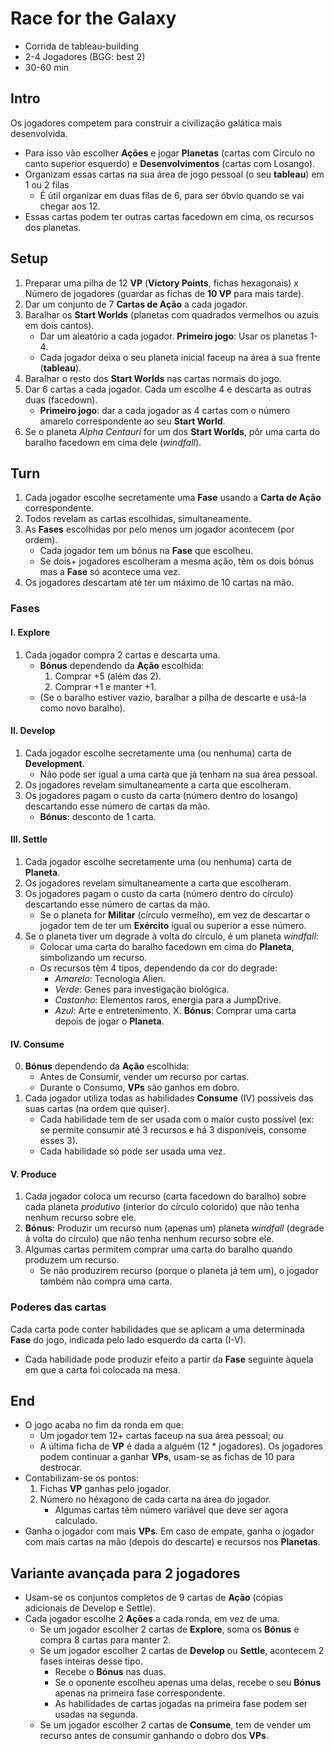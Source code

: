 # Race for the Galaxy

- Corrida de tableau-building
- 2-4 Jogadores (BGG: best 2)
- 30-60 min

## Intro

Os jogadores competem para construir a civilização galática mais desenvolvida.

- Para isso vão escolher **Ações** e jogar **Planetas** (cartas com Círculo no canto superior esquerdo) e **Desenvolvimentos** (cartas com Losango).
- Organizam essas cartas na sua área de jogo pessoal (o seu **tableau**) em 1 ou 2 filas
  - É útil organizar em duas filas de 6, para ser óbvio quando se vai chegar aos 12.
- Essas cartas podem ter outras cartas facedown em cima, os recursos dos planetas.

## Setup

1. Preparar uma pilha de 12 **VP** (**Victory Points**, fichas hexagonais) x Número de jogadores (guardar as fichas de **10 VP** para mais tarde).
2. Dar um conjunto de 7 **Cartas de Ação** a cada jogador.
3. Baralhar os **Start Worlds** (planetas com quadrados vermelhos ou azuis em dois cantos).
   - Dar um aleatório a cada jogador. **Primeiro jogo**: Usar os planetas 1-4.
   - Cada jogador deixa o seu planeta inicial faceup na área à sua frente (**tableau**).
4. Baralhar o resto dos **Start Worlds** nas cartas normais do jogo.
5. Dar 6 cartas a cada jogador. Cada um escolhe 4 e descarta as outras duas (facedown).
   - **Primeiro jogo**: dar a cada jogador as 4 cartas com o número amarelo correspondente ao seu **Start World**.
6. Se o planeta *Alpha Centauri* for um dos **Start Worlds**, pôr uma carta do baralho facedown em cima dele (*windfall*).

## Turn

1. Cada jogador escolhe secretamente uma **Fase** usando a **Carta de Ação** correspondente.
2. Todos revelam as cartas escolhidas, simultaneamente.
3. As **Fases** escolhidas por pelo menos um jogador acontecem (por ordem).
   - Cada jogador tem um bónus na **Fase** que escolheu.
   - Se dois+ jogadores escolheram a mesma ação, têm os dois bónus mas a **Fase** só acontece uma vez.
4. Os jogadores descartam até ter um máximo de 10 cartas na mão.

### Fases

#### I. Explore

1. Cada jogador compra 2 cartas e descarta uma.
   - **Bónus** dependendo da **Ação** escolhida:
     1. Comprar +5 (além das 2).
     2. Comprar +1 e manter +1.
   - (Se o baralho estiver vazio, baralhar a pilha de descarte e usá-la como novo baralho).

#### II. Develop

1. Cada jogador escolhe secretamente uma (ou nenhuma) carta de **Development**.
   - Não pode ser igual a uma carta que já tenham na sua área pessoal.
2. Os jogadores revelam simultaneamente a carta que escolheram.
3. Os jogadores pagam o custo da carta (número dentro do losango) descartando esse número de cartas da mão.
   - **Bónus**: desconto de 1 carta.

#### III. Settle

1. Cada jogador escolhe secretamente uma (ou nenhuma) carta de **Planeta**.
2. Os jogadores revelam simultaneamente a carta que escolheram.
3. Os jogadores pagam o custo da carta (número dentro do círculo) descartando esse número de cartas da mão.
   - Se o planeta for **Militar** (círculo vermelho), em vez de descartar o jogador tem de ter um **Exército** igual ou superior a esse número.
4. Se o planeta tiver um degrade à volta do círculo, é um planeta *windfall*:
   - Colocar uma carta do baralho facedown em cima do **Planeta**, simbolizando um recurso.
   - Os recursos têm 4 tipos, dependendo da cor do degrade:
     - *Amarelo*: Tecnologia Alien.
     - *Verde*: Genes para investigação biológica.
     - *Castanho*: Elementos raros, energia para a JumpDrive.
     - *Azul*: Arte e entretenimento.
X. **Bónus**: Comprar uma carta depois de jogar o **Planeta**.

#### IV. Consume

0. **Bónus** dependendo da **Ação** escolhida:
   - Antes de Consumir, vender um recurso por cartas.
   - Durante o Consumo, **VPs** são ganhos em dobro.
1. Cada jogador utiliza todas as habilidades **Consume** (IV) possíveis das suas cartas (na ordem que quiser).
   - Cada habilidade tem de ser usada com o maior custo possível (ex: se permite consumir até 3 recursos e há 3 disponíveis, consome esses 3).
   - Cada habilidade só pode ser usada uma vez.

#### V. Produce

1. Cada jogador coloca um recurso (carta facedown do baralho) sobre cada planeta *produtivo* (interior do círculo colorido) que não tenha nenhum recurso sobre ele.
2. **Bónus**: Produzir um recurso num (apenas um) planeta *windfall* (degrade à volta do círculo) que não tenha nenhum recurso sobre ele.
3. Algumas cartas permitem comprar uma carta do baralho quando produzem um recurso.
   - Se não produzirem recurso (porque o planeta já tem um), o jogador também não compra uma carta.

### Poderes das cartas

Cada carta pode conter habilidades que se aplicam a uma determinada **Fase** do jogo, indicada pelo lado esquerdo da carta (I-V).
- Cada habilidade pode produzir efeito a partir da **Fase** seguinte àquela em que a carta foi colocada na mesa.

## End

- O jogo acaba no fim da ronda em que:
  - Um jogador tem 12+ cartas faceup na sua área pessoal; *ou*
  - A última ficha de **VP** é dada a alguém (12 * jogadores). Os jogadores podem continuar a ganhar **VPs**, usam-se as fichas de 10 para destrocar.
- Contabilizam-se os pontos:
  1. Fichas **VP** ganhas pelo jogador.
  2. Número no héxagono de cada carta na área do jogador.
     - Algumas cartas têm número variável que deve ser agora calculado.
- Ganha o jogador com mais **VPs**. Em caso de empate, ganha o jogador com mais cartas na mão (depois do descarte) e recursos nos **Planetas**.

## Variante avançada para 2 jogadores

- Usam-se os conjuntos completos de 9 cartas de **Ação** (cópias adicionais de Develop e Settle).
- Cada jogador escolhe 2 **Ações** a cada ronda, em vez de uma.
  - Se um jogador escolher 2 cartas de **Explore**, soma os **Bónus** e compra 8 cartas para manter 2.
  - Se um jogador escolher 2 cartas de **Develop** ou **Settle**, acontecem 2 fases inteiras desse tipo.
    - Recebe o **Bónus** nas duas.
    - Se o oponente escolheu apenas uma delas, recebe o seu **Bónus** apenas na primeira fase correspondente.
    - As habilidades de cartas jogadas na primeira fase podem ser usadas na segunda.
  - Se um jogador escolher 2 cartas de **Consume**, tem de vender um recurso antes de consumir ganhando o dobro dos **VPs**.